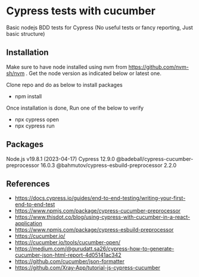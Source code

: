 # Cypress tests with cucumber

Basic nodejs BDD tests for Cypress (No useful tests or fancy reporting, Just basic structure)

## Installation
Make sure to have node installed using nvm from https://github.com/nvm-sh/nvm . Get the node version as indicated below or latest one.

Clone repo and do as below to install packages

- npm install

Once installation is done, Run one of the below to verify

- npx cypress open
- npx cypress run

## Packages
Node.js v19.8.1 (2023-04-17)
Cypress 12.9.0
@badeball/cypress-cucumber-preprocessor 16.0.3
@bahmutov/cypress-esbuild-preprocessor 2.2.0

## References
- https://docs.cypress.io/guides/end-to-end-testing/writing-your-first-end-to-end-test
- https://www.npmjs.com/package/cypress-cucumber-preprocessor
- https://www.thisdot.co/blog/using-cypress-with-cucumber-in-a-react-application
- https://www.npmjs.com/package/cypress-esbuild-preprocessor
- https://cucumber.io/
- https://cucumber.io/tools/cucumber-open/
- https://medium.com/@gurudatt.sa26/cypress-how-to-generate-cucumber-json-html-report-4d05141ac342
- https://github.com/cucumber/json-formatter
- https://github.com/Xray-App/tutorial-js-cypress-cucumber